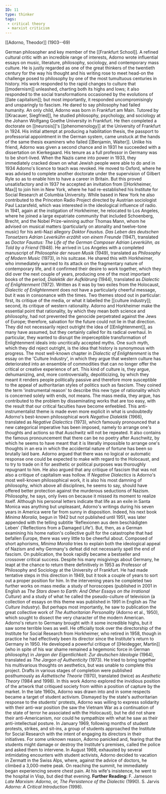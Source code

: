 ```yaml
---
ID: 11
type: thinker
tags: 
 - critical theory
 - marxist criticism
---
```


[[Adorno, Theodor]] 
(1903--69)


German philosopher and key member of the [[Frankfurt School]]. A refined cultural
critic with an incredible range of interests, Adorno wrote influential
essays on music, literature, philosophy, sociology, and contemporary
mass culture. He is justly regarded as one of the great thinkers of the
twentieth century for the way his thought and his writing rose to meet
head-on the challenge posed to philosophy by one of the most tumultuous
centuries in history. His work responded to the rapid changes to culture
that [[modernism]] unleashed,
charting both its highs and lows; it also responded to the social
transformations occasioned by the evolutions of [[late capitalism]]; but most
importantly, it responded uncompromisingly and unsparingly to fascism.
He dared to say philosophy had failed humanity.
An only child, Adorno was born in Frankfurt am Main. Tutored by
[[Kracauer, Siegfried]], he
studied philosophy, psychology, and sociology at the Johann Wolfgang
Goethe University in Frankfurt. He then completed a doctorate on
[[neurosis]]'s
[[phenomenology]] at the
University of Frankfurt in 1924.
His initial attempt at producing a habilitation thesis, the passport to
professorial appointment in the German system, came unstuck at the hands
of the same thesis examiners who failed [[Benjamin, Walter]]. Unlike his
friend, Adorno was given a second chance and in 1931 he succeeded with a
dissertation on Kierkegaard. His tenure as a full professor in Germany
was to be short-lived.
When the Nazis came into power in 1933, they immediately cracked down on
what Jewish people were able to do and in 1934 Adorno's licence to teach
was revoked. He moved to Oxford, where he was advised to complete
another doctorate under the supervision of Gilbert Ryle so as to enable
him to have a career in Britain. But this proved unsatisfactory and in
1937 he accepted an invitation from [[Horkheimer, Max]] to join him in
New York, where he had re-established his Institute for Social Research
at Columbia University. While based in New York he also contributed to
the Princeton Radio Project directed by Austrian sociologist Paul
Lazarsfeld, which was interested in the ideological influence of radio.
In 1941, again at the instigation of Horkheimer, he relocated to Los
Angeles, where he joined a large expatriate community that included
Schoenberg, Brecht, and the Nobel Prize-winning author Thomas Mann, whom
he advised on musical matters (particularly on atonality and twelve-tone
music) for his anti-Nazi allegory *Doktor Faustus. Das Leben des
deutschen Tonsetzers Adrian Leverkühn erzählt von einem Freunde* (1947),
translated as *Doctor Faustus: The Life of the German Composer Adrian
Leverkühn, as Told by a Friend* (1948). He arrived in Los Angeles with a
completed manuscript of *Philosophie der neuen Musik* (1949), translated
as *Philosophy of Modern Music* (1973), in his suitcase. He shared this
with Horkheimer, who immediately warmed to its attack on the fragmentary
nature of contemporary life, and it confirmed their desire to work
together, which they did over the next couple of years, producing one of
the most important books of the period, *Dialektik der Aufklärung*
(1944), translated as *Dialectic of Enlightenment* (1972).
Written as it was by two exiles from the Holocaust, *Dialectic of
Enlightenment* does not have a particularly cheerful message, but it was
in consonance with the times. Two themes stood out in particular: first,
its critique of the media, or what it labelled the [[culture industry]]; second, its
critique of western rationality. Adorno and Horkheimer make the
essential point that rationality, by which they mean both science and
philosophy, had not prevented the genocide perpetrated against the Jews
of Europe; therefore, salvation for the future could not lie in that
direction. They did not necessarily reject outright the idea of
[[Enlightenment]], as many
have assumed, but they certainly called for its radical overhaul. In
particular, they wanted to disrupt the imperceptible transformation of
Enlightenment ideals into uncritically accepted myths. One such myth,
which they did reject outright, is the idea that history is synonymous
with progress.
The most well-known chapter in *Dialectic of Enlightenment* is the essay
on the 'Culture Industry', in which they argue that western culture has
deteriorated into an ensemble of commodities that can no longer offer
the critical or creative experience of art. This kind of culture is,
they argue, dehumanizing, and, more controversially, depoliticizing, by
which they meant it renders people politically passive and therefore
more susceptible to the appeal of authoritarian styles of politics such
as fascism. They coined the term 'instrumental reason' to describe this
new type of rationality which is concerned solely with ends, not means.
The mass media, they argue, has contributed to the problem by
disseminating works that are too easy, with the result that our critical
faculties have become enfeebled.
This anti-instrumentalist theme is made even more explicit in what is
undoubtedly Adorno's best-known philosophical work *Negative Dialektik*
(1966), translated as *Negative Dialectics* (1973), which famously
pronounced that a new categorical imperative has been imposed, namely to
arrange one's thoughts and actions so that Auschwitz will not be
repeated. It also contains the famous pronouncement that there can be no
poetry after Auschwitz, by which he seems to have meant that it is
literally impossible to arrange one's thoughts in an era in which the
accidental nature of fortune has been so brutally laid bare. Adorno
argued that there was no logical or automatic response one could be
expected to make with regard to the Holocaust, and to try to trade on it
for aesthetic or political purposes was thoroughly repugnant to him. He
also argued that any critique of fascism that was not also a critique of
capitalism was hollow. If *Negative Dialectics* is Adorno's most
well-known philosophical work, it is also his most damning of
philosophy, which above all disciplines, he seems to say, should have
offered better protection against the murderous seductions of Nazism.
Philosophy, he says, only lives on because it missed its moment to
realize itself.
Although his personal letters indicate that life as an exile in Santa
Monica was anything but unpleasant, Adorno's writings during his seven
years in America were far from sunny in disposition. Indeed, his next
book *Minima Moralia*, begun in 1942 but not published until 1951, was
later appended with the telling subtitle 'Reflexionen aus dem
beschädigten Leben' ('Reflections from a Damaged Life'). But, then, as a
German examining his home nation's collective guilt for the catastrophe
that had befallen Europe, there was very little to be cheerful about.
Composed of short aphorisms, *Minima Moralia* tries to explain both the
ideological appeal of Nazism and why Germany's defeat did not
necessarily spell the end of fascism. On publication, the book rapidly
became a bestseller and crossover critical success.
Despite his many misgivings about Germany, he leapt at the chance to
return there definitively in 1953 as Professor of Philosophy and
Sociology at the University of Frankfurt. He had made tentative steps in
this direction in 1949, but it took a couple of years to sort out a
proper position for him. In the intervening years he completed two
further works on mass media: a study of horoscopes (published in 2001 in
English as *The Stars down to Earth: And Other Essays on the Irrational
Culture*) and a study of what he called the pseudo-culture of television
(a collection of essays on this theme was published in 1991 in English
as *The Culture Industry*). But perhaps most importantly, he saw to
publication the great collective work of *The Authoritarian Personality*
(Adorno et al., 1950), which sought to dissect the very character of the
modern American.
Adorno's return to Germany brought with it some incredible highs, but it
saw some terrible lows as well. He officially took over the directorship
of the Institute for Social Research from Horkheimer, who retired in
1958, though in practice he had effectively been its director since the
Institute's return to Germany in 1950. He developed a powerful critique
of [[Heidegger, Martin]] (who
in spite of his war shame remained a hegemonic force in German
philosophy) in *Jargon der Eigentlichkeit: Zur deutschen Ideologie*
(1964), translated as *The Jargon of Authenticity* (1973). He tried to
bring together his multivarious thoughts on aesthetics, but was unable
to complete this project. Drafts in various stages of completion were
published posthumously as *Ästhetische Theorie* (1970), translated
(twice) as *Aesthetic Theory* (1984 and 1998). In this work Adorno
explored the invidious position of the artwork that critiqued society
from within a position of capture by the market.
In the late 1960s, Adorno was drawn into and in some respects became a
target of student activism. Dismayed by the state's authoritarian
response to the students' protests, Adorno was willing to express
solidarity with their anti-war position (he saw the Vietnam War as a
continuation of the state of terror he associated with the Holocaust),
but he did not share their anti-Americanism, nor could he sympathize
with what he saw as their anti-intellectual posture. In January 1969,
following months of student protests, strikes, and sit-ins, a group of
students approached the Institute for Social Research with the intent of
engaging its directors in their initiatives. For some unknown reason,
Adorno panicked and, fearing that the students might damage or destroy
the Institute's premises, called the police and asked them to intervene.
In August 1969, exhausted by several intimidating encounters with
student activists, Adorno decided to vacation in Zermatt in the Swiss
Alps, where, against the advice of doctors, he climbed a 3,000-metre
peak. On reaching the summit, he immediately began experiencing severe
chest pain. At his wife's insistence, he went to the hospital in Visp,
but died that evening.
**Further Reading:** F. Jameson *Late Marxism: Adorno, or, The
Persistence of the Dialectic* (1990).
S. Jarvis *Adorno: A Critical Introduction* (1998).
